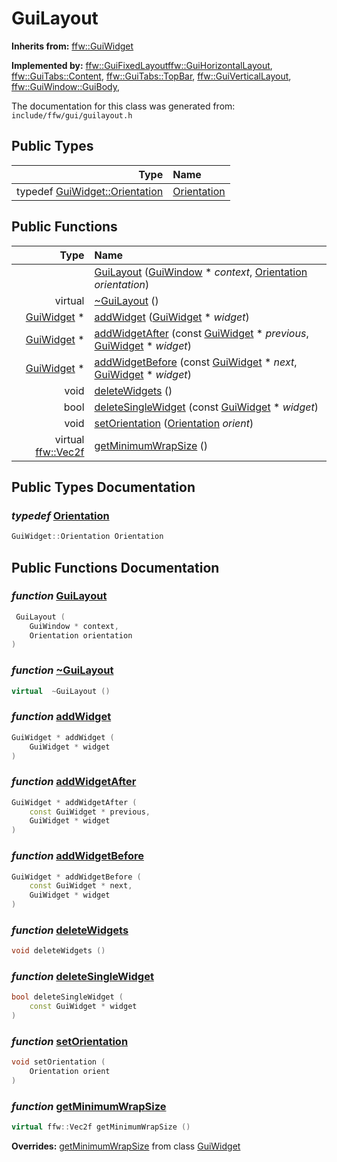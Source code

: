 GuiLayout
===================================


**Inherits from:** [ffw::GuiWidget](ffw_GuiWidget.html)

**Implemented by:** [ffw::GuiFixedLayout](ffw_GuiFixedLayout.html)[ffw::GuiHorizontalLayout](ffw_GuiHorizontalLayout.html), [ffw::GuiTabs::Content](ffw_GuiTabs_Content.html), [ffw::GuiTabs::TopBar](ffw_GuiTabs_TopBar.html), [ffw::GuiVerticalLayout](ffw_GuiVerticalLayout.html), [ffw::GuiWindow::GuiBody](ffw_GuiWindow_GuiBody.html), 

The documentation for this class was generated from: `include/ffw/gui/guilayout.h`



## Public Types

| Type | Name |
| -------: | :------- |
| typedef [GuiWidget::Orientation](ffw_GuiWidget.html#47f53876) | [Orientation](#f43fd4a4) |


## Public Functions

| Type | Name |
| -------: | :------- |
|   | [GuiLayout](#39058991) ([GuiWindow](ffw_GuiWindow.html) * _context_, [Orientation](ffw_GuiWidget.html#47f53876) _orientation_)  |
|  virtual  | [~GuiLayout](#cef04790) ()  |
|  [GuiWidget](ffw_GuiWidget.html) * | [addWidget](#34aa50c1) ([GuiWidget](ffw_GuiWidget.html) * _widget_)  |
|  [GuiWidget](ffw_GuiWidget.html) * | [addWidgetAfter](#524bcbab) (const [GuiWidget](ffw_GuiWidget.html) * _previous_, [GuiWidget](ffw_GuiWidget.html) * _widget_)  |
|  [GuiWidget](ffw_GuiWidget.html) * | [addWidgetBefore](#7ae67ff2) (const [GuiWidget](ffw_GuiWidget.html) * _next_, [GuiWidget](ffw_GuiWidget.html) * _widget_)  |
|  void | [deleteWidgets](#93db9dce) ()  |
|  bool | [deleteSingleWidget](#7a7246b4) (const [GuiWidget](ffw_GuiWidget.html) * _widget_)  |
|  void | [setOrientation](#6013d2d8) ([Orientation](ffw_GuiWidget.html#47f53876) _orient_)  |
|  virtual [ffw::Vec2f](ffw.html#fcfaa6c5) | [getMinimumWrapSize](#26772cfd) ()  |


## Public Types Documentation

### _typedef_ <a id="f43fd4a4" href="#f43fd4a4">Orientation</a>

```cpp
GuiWidget::Orientation Orientation
```





## Public Functions Documentation

### _function_ <a id="39058991" href="#39058991">GuiLayout</a>

```cpp
 GuiLayout (
    GuiWindow * context,
    Orientation orientation
) 
```



### _function_ <a id="cef04790" href="#cef04790">~GuiLayout</a>

```cpp
virtual  ~GuiLayout () 
```



### _function_ <a id="34aa50c1" href="#34aa50c1">addWidget</a>

```cpp
GuiWidget * addWidget (
    GuiWidget * widget
) 
```



### _function_ <a id="524bcbab" href="#524bcbab">addWidgetAfter</a>

```cpp
GuiWidget * addWidgetAfter (
    const GuiWidget * previous,
    GuiWidget * widget
) 
```



### _function_ <a id="7ae67ff2" href="#7ae67ff2">addWidgetBefore</a>

```cpp
GuiWidget * addWidgetBefore (
    const GuiWidget * next,
    GuiWidget * widget
) 
```



### _function_ <a id="93db9dce" href="#93db9dce">deleteWidgets</a>

```cpp
void deleteWidgets () 
```



### _function_ <a id="7a7246b4" href="#7a7246b4">deleteSingleWidget</a>

```cpp
bool deleteSingleWidget (
    const GuiWidget * widget
) 
```



### _function_ <a id="6013d2d8" href="#6013d2d8">setOrientation</a>

```cpp
void setOrientation (
    Orientation orient
) 
```



### _function_ <a id="26772cfd" href="#26772cfd">getMinimumWrapSize</a>

```cpp
virtual ffw::Vec2f getMinimumWrapSize () 
```



**Overrides:** [getMinimumWrapSize](/doxygen/ffw_GuiWidget.md#c12efa3f) from class [GuiWidget](/doxygen/ffw_GuiWidget.md)




